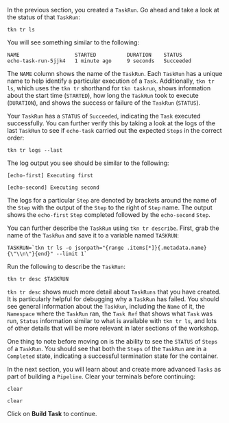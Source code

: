 In the previous section, you created a `TaskRun`. Go ahead and take a look at 
the status of that `TaskRun`:

```execute-1
tkn tr ls
```

You will see something similar to the following:

```
NAME                  STARTED          DURATION    STATUS
echo-task-run-5jjk4   1 minute ago     9 seconds   Succeeded
```

The `NAME` column shows the name of the `TaskRun`. Each `TaskRun` has a unique 
name to help identify a particular execution of a `Task`. Additionally, `tkn tr ls`, 
which uses the `tkn tr` shorthand for `tkn taskrun`, shows information about the 
start time (`STARTED`), how long the `TaskRun` took to execute (`DURATION`), and 
shows the success or failure of the `TaskRun` (`STATUS`).

Your `TaskRun` has a `STATUS` of `Succeeded`, indicating the `Task` executed successfully. 
You can further verify this by taking a look at the logs of the last `TaskRun` to see if 
`echo-task` carried out the expected `Steps` in the correct order:

```execute-2
tkn tr logs --last
```

The log output you see should be similar to the following:

```
[echo-first] Executing first

[echo-second] Executing second
```

The logs for a particular `Step` are denoted by brackets around the name of the `Step` with the 
output of the `Step` to the right of `Step` name. The output shows the `echo-first` `Step` completed 
followed by the `echo-second` `Step`. 

You can further describe the `TaskRun` using `tkn tr describe`. First, grab the name of the `TaskRun` 
and save it to a variable named `TASKRUN`:

```execute-1
TASKRUN=`tkn tr ls -o jsonpath="{range .items[*]}{.metadata.name}{\"\\n\"}{end}" --limit 1`
```

Run the following to describe the `TaskRun`:

```execute-1
tkn tr desc $TASKRUN
```

`tkn tr desc` shows much more detail about `TaskRuns` that you have created. It is particularly helpful 
for debugging why a `TaskRun` has failed. You should see general information about the `TaskRun`, including 
the `Name` of it, the `Namespace` where the `TaskRun` ran, the `Task Ref` that shows what `Task` was run, 
`Status` information similar to what is available with `tkn tr ls`, and lots of other details that will be more 
relevant in later sections of the workshop. 

One thing to note before moving on is the ability to see the `STATUS` of `Steps` of a `TaskRun`. You should see 
that both the `Steps` of the `TaskRun` are in a `Completed` state, indicating a successful termination state for 
the container.

In the next section, you will learn about and create more advanced `Tasks` as part of building a `Pipeline`. Clear 
your terminals before continuing:

```execute-1 
clear
```

```execute-2
clear
```

Click on **Build Task** to continue.